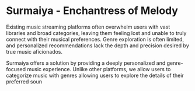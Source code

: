 # Surmaiya - Enchantress of Melody
Existing music streaming platforms often overwhelm users with vast libraries and broad categories, leaving them feeling lost and unable to truly connect with their musical preferences. Genre exploration is often limited, and personalized recommendations lack the depth and precision desired by true music aficionados. 

Surmaiya offers a solution by providing a deeply personalized and genre-focused music experience. Unlike other platforms, we allow users to categorize music with genres allowing users to explore the details of their preferred soun

